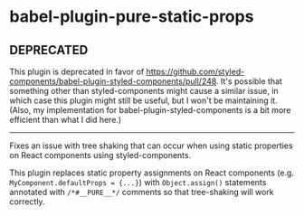 # babel-plugin-pure-static-props

## DEPRECATED

This plugin is deprecated in favor of https://github.com/styled-components/babel-plugin-styled-components/pull/248.
It's possible that something other than styled-components might cause a similar issue, in which case this plugin might still be useful, but I won't be maintaining it. (Also, my implementation for babel-plugin-styled-components is a bit more efficient than what I did here.)

---

Fixes an issue with tree shaking that can occur when using static properties on React components using styled-components.

This plugin replaces static property assignments on React components (e.g. `MyComponent.defaultProps = {...}`) with `Object.assign()` statements annotated with `/*#__PURE__*/` comments so that tree-shaking will work correctly.
